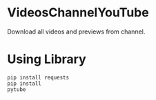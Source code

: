 # VideosChannelYouTube
Download all videos and previews from channel.

# Using Library
<code>pip install requests</code><br>
<code>pip install pytube</code>
